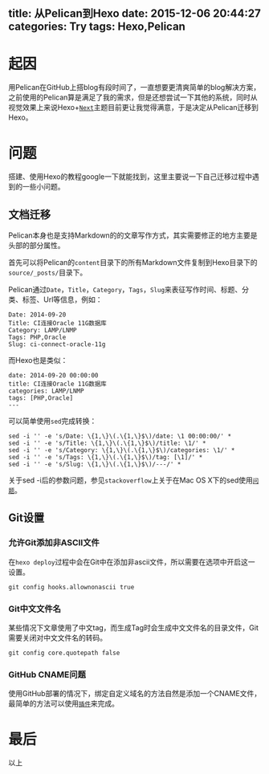 title: 从Pelican到Hexo
date: 2015-12-06 20:44:27
categories: Try
tags: Hexo,Pelican
---

# 起因

用Pelican在GitHub上搭blog有段时间了，一直想要更清爽简单的blog解决方案，之前使用的Pelican算是满足了我的需求，但是还想尝试一下其他的系统，同时从视觉效果上来说Hexo+[`Next`][1]主题目前更让我觉得满意，于是决定从Pelican迁移到Hexo。

# 问题

搭建、使用Hexo的教程google一下就能找到，这里主要说一下自己迁移过程中遇到的一些小问题。

## 文档迁移

Pelican本身也是支持Markdown的的文章写作方式，其实需要修正的地方主要是头部的部分属性。

首先可以将Pelican的`content`目录下的所有Markdown文件复制到Hexo目录下的`source/_posts/`目录下。

Pelican通过`Date`，`Title`，`Category`，`Tags`，`Slug`来表征写作时间、标题、分类、标签、Url等信息，例如：

```
Date: 2014-09-20
Title: CI连接Oracle 11G数据库
Category: LAMP/LNMP
Tags: PHP,Oracle
Slug: ci-connect-oracle-11g
```

而Hexo也是类似：

```
date: 2014-09-20 00:00:00
title: CI连接Oracle 11G数据库
categories: LAMP/LNMP
tags: [PHP,Oracle]
---
```

可以简单使用`sed`完成转换：

```
sed -i '' -e 's/Date: \{1,\}\(.\{1,\}$\)/date: \1 00:00:00/' *
sed -i '' -e 's/Title: \{1,\}\(.\{1,\}$\)/title: \1/' *
sed -i '' -e 's/Category: \{1,\}\(.\{1,\}$\)/categories: \1/' *
sed -i '' -e 's/Tags: \{1,\}\(.\{1,\}$\)/tag: [\1]/' *
sed -i '' -e 's/Slug: \{1,\}\(.\{1,\}$\)/---/' *
```

关于sed -i后的参数问题，参见`stackoverflow`上关于在Mac OS X下的sed使用[`问题`][2]。

## Git设置

### 允许Git添加非ASCII文件

在`hexo deploy`过程中会在Git中在添加非ascii文件，所以需要在选项中开启这一设置。

```
git config hooks.allownonascii true
```

### Git中文文件名

某些情况下文章使用了中文tag，而生成Tag时会生成中文文件名的目录文件，Git需要关闭对中文文件名的转码。

```
git config core.quotepath false
```

### GitHub CNAME问题

使用GitHub部署的情况下，绑定自定义域名的方法自然是添加一个CNAME文件，最简单的方法可以使用[`插件`][3]来完成。

# 最后

以上


[1]: https://github.com/iissnan/hexo-theme-next
[2]: http://stackoverflow.com/questions/19456518/invalid-command-code-despite-escaping-periods-using-sed
[3]: https://github.com/leecrossley/hexo-generator-cname
